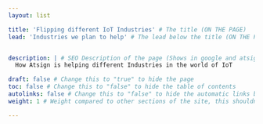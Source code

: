 ```yaml
---
layout: list

title: 'Flipping different IoT Industries' # The title (ON THE PAGE)
lead: 'Industries we plan to help' # The lead below the title (ON THE PAGE)


description: | # SEO Description of the page (Shows in google and atsign.dev search)
  How Atsign is helping different Industries in the world of IoT

draft: false # Change this to "true" to hide the page
toc: false # Change this to "false" to hide the table of contents
autolinks: false # Change this to "false" to hide the automatic links below your content
weight: 1 # Weight compared to other sections of the site, this shouldn't affect anything on the facade

---
```



